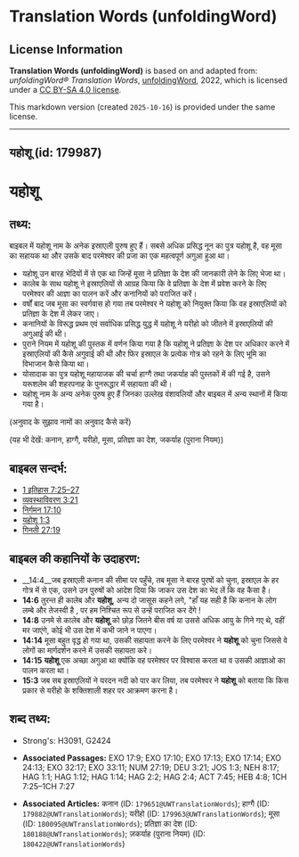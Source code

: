 # Translation Words (unfoldingWord)

## License Information

**Translation Words (unfoldingWord)** is based on and adapted from: _unfoldingWord® Translation Words_, [unfoldingWord](https://unfoldingword.org/utw), 2022, which is licensed under a [CC BY-SA 4.0 license](https://creativecommons.org/licenses/by-sa/4.0/legalcode.en).

This markdown version (created `2025-10-16`) is provided under the same license.



--------------------------------

## यहोशू (id: 179987)

यहोशू
=====

तथ्य:
-----

बाइबल में यहोशू नाम के अनेक इस्राएली पुरुष हुए हैं। सबसे अधिक प्रसिद्ध नून का पुत्र यहोशू है, वह मूसा का सहायक था और उसके बाद परमेश्वर की प्रजा का एक महत्वपूर्ण अगुआ हुआ था।

* यहोशू उन बारह भेदियों में से एक था जिन्हें मूसा ने प्रतिज्ञा के देश की जानकारी लेने के लिए भेजा था।
* कालेब के साथ यहोशू ने इस्राएलियों से आग्रह किया कि वे प्रतिज्ञा के देश में प्रवेश करने के लिए परमेश्वर की आज्ञा का पालन करें और कनानियों को पराजित करें।
* वर्षों बाद जब मूसा का स्वर्गवास हो गया तब परमेश्वर ने यहोशू को नियुक्त किया कि वह इस्राएलियों को प्रतिज्ञा के देश में लेकर जाए।
* कनानियों के विरूद्ध प्रथम एवं सर्वाधिक प्रसिद्ध युद्ध में यहोशू ने यरीहो को जीतने में इस्राएलियों की अगुआई की थी।
* पुराने नियम में यहोशू की पुस्तक में वर्णन किया गया है कि यहोशू ने प्रतिज्ञा के देश पर अधिकार करने में इस्राएलियों की कैसे अगुवाई की थी और फिर इस्राएल के प्रत्येक गोत्र को रहने के लिए भूमि का विभाजान कैसे किया था।
* योसादाक का पुत्र यहोशू महायाजक की चर्चा हाग्गै तथा जकर्याह की पुस्तकों में की गई है, उसने यरूशलेम की शहरपनाह के पुनरूद्धार में सहायता की थी।
* यहोशू नाम के अन्य अनेक पुरुष हुए हैं जिनका उल्लेख वंशावलियों और बाइबल में अन्य स्थानों में किया गया है।

(अनुवाद के सुझाव नामों का अनुवाद कैसे करें)

(यह भी देखें: कनान, हाग्गै, यरीहो, मूसा, प्रतिज्ञा का देश, जकर्याह (पुराना नियम))

बाइबल सन्दर्भ:
--------------

* [1 इतिहास 7:25–27](https://ref.ly/1Chr0:0)
* [व्यवस्थाविवरण 3:21](https://ref.ly/Deut3:21)
* [निर्गमन 17:10](https://ref.ly/Exod17:10)
* [यहोशू 1:3](https://ref.ly/Josh1:3)
* [गिनती 27:19](https://ref.ly/Num27:19)

बाइबल की कहानियों के उदाहरण:
----------------------------

* \_\_14:4\_\_जब इस्राएली कनान की सीमा पर पहुँचे, तब मूसा ने बारह पुरषों को चुना, इस्राएल के हर गोत्र में से एक, उसने उन पुरुषों को आदेश दिया कि जाकर उस देश का भेद लें कि वह कैसा है।
* **14:6** तुरन्त ही कालेब और **यहोशू**, अन्य दो जासूस कहने लगे, "हाँ यह सही है कि कनान के लोग लम्बे और तेजस्वी है , पर हम निश्चित रूप से उन्हें पराजित कर देंगे !
* **14:8** उनमे से कालेब और **यहोशू** को छोड़ जितने बीस वर्ष या उससे अधिक आयु के गिने गए थे, वहीं मर जाएंगे, कोई भी उस देश में कभी जाने न पाएगा।
* **14:14** मूसा बहुत वृद्ध हो गया था, उसकी सहायता करने के लिए परमेश्वर ने **यहोशू** को चुना जिससे वे लोगों का मार्गदर्शन करने में उसकी सहायता करे।
* **14:15** **यहोशू** एक अच्छा अगुआ था क्योंकि वह परमेश्वर पर विश्वास करता था व उसकी आज्ञाओ का पालन करता था।
* **15:3** जब सब इस्राएलियों ने यरदन नदी को पार कर लिया, तब परमेश्वर ने **यहोशू** को बताया कि किस प्रकार से यरीहो के शक्तिशाली शहर पर आक्रमण करना है।

शब्द तथ्य:
----------

* Strong's: H3091, G2424

* **Associated Passages:** EXO 17:9; EXO 17:10; EXO 17:13; EXO 17:14; EXO 24:13; EXO 32:17; EXO 33:11; NUM 27:19; DEU 3:21; JOS 1:3; NEH 8:17; HAG 1:1; HAG 1:12; HAG 1:14; HAG 2:2; HAG 2:4; ACT 7:45; HEB 4:8; 1CH 7:25–1CH 7:27
* **Associated Articles:** कनान (ID: `179651@UWTranslationWords`); हाग्गै (ID: `179882@UWTranslationWords`); यरीहो (ID: `179963@UWTranslationWords`); मूसा (ID: `180095@UWTranslationWords`); प्रतिज्ञा का देश (ID: `180188@UWTranslationWords`); ज़कर्याह (पुराना नियम) (ID: `180422@UWTranslationWords`)

